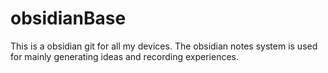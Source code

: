 # obsidianBase
This is a obsidian git for all my devices.
The obsidian notes system is used for mainly generating ideas and recording experiences.

